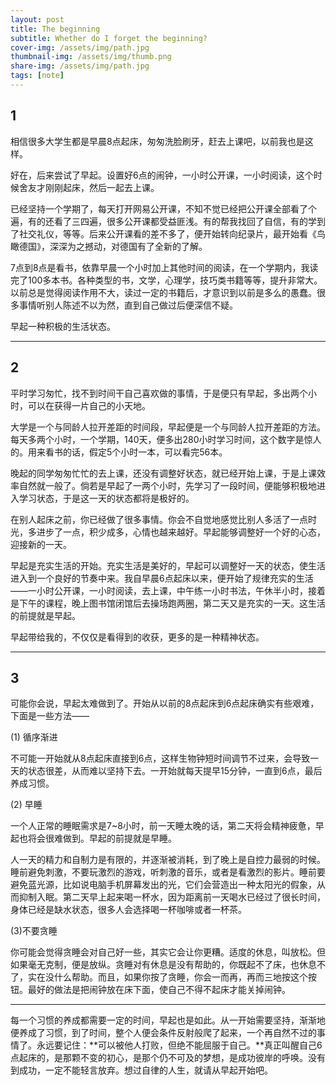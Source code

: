 ```yaml
---
layout: post
title: The beginning
subtitle: Whether do I forget the beginning?
cover-img: /assets/img/path.jpg
thumbnail-img: /assets/img/thumb.png
share-img: /assets/img/path.jpg
tags: [note]
---
```


## 1

相信很多大学生都是早晨8点起床，匆匆洗脸刷牙，赶去上课吧，以前我也是这样。

好在，后来尝试了早起。设置好6点的闹钟，一小时公开课，一小时阅读，这个时候舍友才刚刚起床，然后一起去上课。

已经坚持一个学期了，每天打开网易公开课，不知不觉已经把公开课全部看了个遍，有的还看了三四遍，很多公开课都受益匪浅。有的帮我找回了自信，有的学到了社交礼仪，等等。后来公开课看的差不多了，便开始转向纪录片，最开始看《鸟瞰德国》，深深为之撼动，对德国有了全新的了解。

7点到8点是看书，依靠早晨一个小时加上其他时间的阅读，在一个学期内，我读完了100多本书。各种类型的书，文学，心理学，技巧类书籍等等，提升非常大。以前总是觉得阅读作用不大，读过一定的书籍后，才意识到以前是多么的愚蠢。很多事情听别人陈述不以为然，直到自己做过后便深信不疑。

早起一种积极的生活状态。

---

## 2

平时学习匆忙，找不到时间干自己喜欢做的事情，于是便只有早起，多出两个小时，可以在获得一片自己的小天地。

大学是一个与同龄人拉开差距的时间段，早起便是一个与同龄人拉开差距的方法。每天多两个小时，一个学期，140天，便多出280小时学习时间，这个数字是惊人的。用来看书的话，假定5个小时一本，可以看完56本。

晚起的同学匆匆忙忙的去上课，还没有调整好状态，就已经开始上课，于是上课效率自然就一般了。倘若是早起了一两个小时，先学习了一段时间，便能够积极地进入学习状态，于是这一天的状态都将是极好的。

在别人起床之前，你已经做了很多事情。你会不自觉地感觉比别人多活了一点时光，多进步了一点，积少成多，心情也越来越好。早起能够调整好一个好的心态，迎接新的一天。

早起是充实生活的开始。充实生活是美好的，早起可以调整好一天的状态，使生活进入到一个良好的节奏中来。我自早晨6点起床以来，便开始了规律充实的生活——一小时公开课，一小时阅读，去上课，中午练一小时书法，午休半小时，接着是下午的课程，晚上图书馆闭馆后去操场跑两圈，第二天又是充实的一天。这生活的前提就是早起。

早起带给我的，不仅仅是看得到的收获，更多的是一种精神状态。

---

## 3

可能你会说，早起太难做到了。开始从以前的8点起床到6点起床确实有些艰难，下面是一些方法——

(1) 循序渐进

不可能一开始就从8点起床直接到6点，这样生物钟短时间调节不过来，会导致一天的状态很差，从而难以坚持下去。一开始就每天提早15分钟，一直到6点，最后养成习惯。

(2) 早睡

一个人正常的睡眠需求是7~8小时，前一天睡太晚的话，第二天将会精神疲惫，早起也将会很难做到。早起的前提就是早睡。

人一天的精力和自制力是有限的，并逐渐被消耗，到了晚上是自控力最弱的时候。睡前避免刺激，不要玩激烈的游戏，听刺激的音乐，或者是看激烈的影片。睡前要避免蓝光源，比如说电脑手机屏幕发出的光，它们会营造出一种太阳光的假象，从而抑制入眠。第二天早上起来喝一杯水，因为距离前一天喝水已经过了很长时间，身体已经是缺水状态，很多人会选择喝一杯咖啡或者一杯茶。

(3)不要贪睡

你可能会觉得贪睡会对自己好一些，其实它会让你更糟。适度的休息，叫放松。但如果毫无克制，便是放纵。贪睡对有休息是没有帮助的，你既起不了床，也休息不了，实在没什么帮助。而且，如果你按了贪睡，你会一而再，再而三地按这个按钮。最好的做法是把闹钟放在床下面，使自己不得不起床才能关掉闹钟。

---


每一个习惯的养成都需要一定的时间，早起也是如此。从一开始需要坚持，渐渐地便养成了习惯，到了时间，整个人便会条件反射般爬了起来，一个再自然不过的事情了。永远要记住：**可以被他人打败，但绝不能屈服于自己。**真正叫醒自己6点起床的，是那颗不变的初心，是那个仍不可及的梦想，是成功彼岸的呼唤。没有到成功，一定不能轻言放弃。想过自律的人生，就请从早起开始吧。
